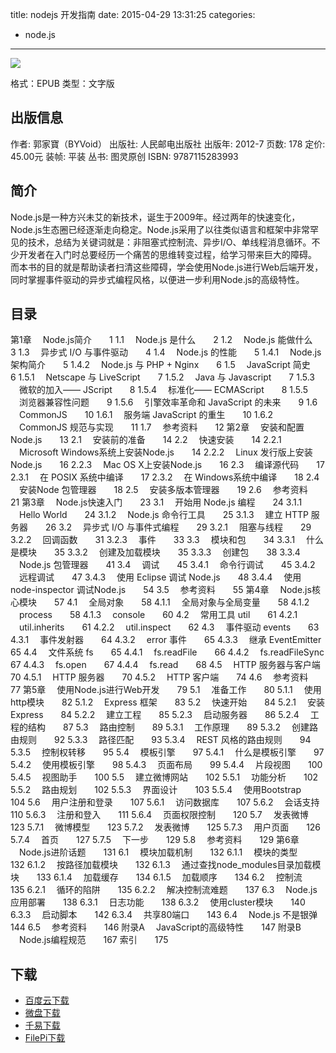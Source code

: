 title: nodejs 开发指南
date: 2015-04-29 13:31:25
categories:
  - node.js
---

![](http://img5.douban.com/lpic/s10307479.jpg)

格式：EPUB
类型：文字版

<!--more-->

## 出版信息 ##

作者: 郭家寶（BYVoid） 
出版社: 人民邮电出版社
出版年: 2012-7
页数: 178
定价: 45.00元
装帧: 平装
丛书: 图灵原创
ISBN: 9787115283993

## 简介 ##

Node.js是一种方兴未艾的新技术，诞生于2009年。经过两年的快速变化，Node.js生态圈已经逐渐走向稳定。Node.js采用了以往类似语言和框架中非常罕见的技术，总结为关键词就是：非阻塞式控制流、异步I/O、单线程消息循环。不少开发者在入门时总要经历一个痛苦的思维转变过程，给学习带来巨大的障碍。 而本书的目的就是帮助读者扫清这些障碍，学会使用Node.js进行Web后端开发，同时掌握事件驱动的异步式编程风格，以便进一步利用Node.js的高级特性。

## 目录 ##

第1章 　Node.js简介　　1
1.1 　Node.js 是什么　　2
1.2 　Node.js 能做什么　　3
1.3 　异步式 I/O 与事件驱动　　4
1.4 　Node.js 的性能　　5
1.4.1 　Node.js 架构简介　　5
1.4.2 　Node.js 与 PHP + Nginx　　6
1.5 　JavaScript 简史　　6
1.5.1 　Netscape 与 LiveScript　　7
1.5.2 　Java 与 Javascript　　7
1.5.3 　微软的加入—— JScript　　8
1.5.4 　标准化—— ECMAScript　　8
1.5.5 　浏览器兼容性问题　　9
1.5.6 　引擎效率革命和 JavaScript 的未来　　9
1.6 　CommonJS　　10
1.6.1 　服务端 JavaScript 的重生　　10
1.6.2 　CommonJS 规范与实现　　11
1.7 　参考资料　　12
第2章 　安装和配置Node.js　　13
2.1 　安装前的准备　　14
2.2 　快速安装　　14
2.2.1 　Microsoft Windows系统上安装Node.js　　14
2.2.2 　Linux 发行版上安装Node.js　　16
2.2.3 　Mac OS X上安装Node.js　　16
2.3 　编译源代码　　17
2.3.1 　在 POSIX 系统中编译　　17
2.3.2 　在 Windows系统中编译　　18
2.4 　安装Node 包管理器　　18
2.5 　安装多版本管理器　　19
2.6 　参考资料　　21
第3章 　Node.js快速入门　　23
3.1 　开始用 Node.js 编程　　24
3.1.1 　Hello World　　24
3.1.2 　Node.js 命令行工具　　25
3.1.3 　建立 HTTP 服务器　　26
3.2 　异步式 I/O 与事件式编程　　29
3.2.1 　阻塞与线程　　29
3.2.2 　回调函数　　31
3.2.3 　事件　　33
3.3 　模块和包　　34
3.3.1 　什么是模块　　35
3.3.2 　创建及加载模块　　35
3.3.3 　创建包　　38
3.3.4 　Node.js 包管理器　　41
3.4 　调试　　45
3.4.1 　命令行调试　　45
3.4.2 　远程调试　　47
3.4.3 　使用 Eclipse 调试 Node.js　　48
3.4.4 　使用 node-inspector 调试Node.js　　54
3.5 　参考资料　　55
第4章 　Node.js核心模块　　57
4.1 　全局对象　　58
4.1.1 　全局对象与全局变量　　58
4.1.2 　process　　58
4.1.3 　console　　60
4.2 　常用工具 util　　61
4.2.1 　util.inherits　　61
4.2.2 　util.inspect　　62
4.3 　事件驱动 events　　63
4.3.1 　事件发射器　　64
4.3.2 　error 事件　　65
4.3.3 　继承 EventEmitter　　65
4.4 　文件系统 fs　　65
4.4.1 　fs.readFile　　66
4.4.2 　fs.readFileSync　　67
4.4.3 　fs.open　　67
4.4.4 　fs.read　　68
4.5 　HTTP 服务器与客户端　　70
4.5.1 　HTTP 服务器　　70
4.5.2 　HTTP 客户端　　74
4.6 　参考资料　　77
第5章 　使用Node.js进行Web开发　　79
5.1 　准备工作　　80
5.1.1 　使用http模块　　82
5.1.2 　Express 框架　　83
5.2 　快速开始　　84
5.2.1 　安装 Express　　84
5.2.2 　建立工程　　85
5.2.3 　启动服务器　　86
5.2.4 　工程的结构　　87
5.3 　路由控制　　89
5.3.1 　工作原理　　89
5.3.2 　创建路由规则　　92
5.3.3 　路径匹配　　93
5.3.4 　REST 风格的路由规则　　94
5.3.5 　控制权转移　　95
5.4 　模板引擎　　97
5.4.1 　什么是模板引擎　　97
5.4.2 　使用模板引擎　　98
5.4.3 　页面布局　　99
5.4.4 　片段视图　　100
5.4.5 　视图助手　　100
5.5 　建立微博网站　　102
5.5.1 　功能分析　　102
5.5.2 　路由规划　　102
5.5.3 　界面设计　　103
5.5.4 　使用Bootstrap　　104
5.6 　用户注册和登录　　107
5.6.1 　访问数据库　　107
5.6.2 　会话支持　　110
5.6.3 　注册和登入　　111
5.6.4 　页面权限控制　　120
5.7 　发表微博　　123
5.7.1 　微博模型　　123
5.7.2 　发表微博　　125
5.7.3 　用户页面　　126
5.7.4 　首页　　127
5.7.5 　下一步　　129
5.8 　参考资料　　129
第6章 　Node.js进阶话题　　131
6.1 　模块加载机制　　132
6.1.1 　模块的类型　　132
6.1.2 　按路径加载模块　　132
6.1.3 　通过查找node_modules目录加载模块　　133
6.1.4 　加载缓存　　134
6.1.5 　加载顺序　　134
6.2 　控制流　　135
6.2.1 　循环的陷阱　　135
6.2.2 　解决控制流难题　　137
6.3 　Node.js 应用部署　　138
6.3.1 　日志功能　　138
6.3.2 　使用cluster模块　　140
6.3.3 　启动脚本　　142
6.3.4 　共享80端口　　143
6.4 　Node.js 不是银弹　　144
6.5 　参考资料　　146
附录A 　JavaScript的高级特性　　147
附录B 　Node.js编程规范　　167
索引　　175

## 下载 ##

* [百度云下载](http://pan.baidu.com/s/1pJHZnmj)
* [微盘下载](http://vdisk.weibo.com/s/qBHeHbwa2TRct)
* [千易下载](http://1000eb.com/1dyih)
* [FilePi下载](http://filepi.com/i/fnpWQXO)
